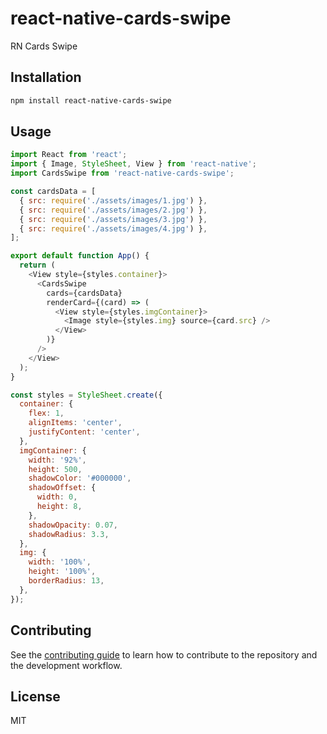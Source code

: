 # react-native-cards-swipe

RN Cards Swipe

## Installation

```sh
npm install react-native-cards-swipe
```

## Usage

```js
import React from 'react';
import { Image, StyleSheet, View } from 'react-native';
import CardsSwipe from 'react-native-cards-swipe';

const cardsData = [
  { src: require('./assets/images/1.jpg') },
  { src: require('./assets/images/2.jpg') },
  { src: require('./assets/images/3.jpg') },
  { src: require('./assets/images/4.jpg') },
];

export default function App() {
  return (
    <View style={styles.container}>
      <CardsSwipe
        cards={cardsData}
        renderCard={(card) => (
          <View style={styles.imgContainer}>
            <Image style={styles.img} source={card.src} />
          </View>
        )}
      />
    </View>
  );
}

const styles = StyleSheet.create({
  container: {
    flex: 1,
    alignItems: 'center',
    justifyContent: 'center',
  },
  imgContainer: {
    width: '92%',
    height: 500,
    shadowColor: '#000000',
    shadowOffset: {
      width: 0,
      height: 8,
    },
    shadowOpacity: 0.07,
    shadowRadius: 3.3,
  },
  img: {
    width: '100%',
    height: '100%',
    borderRadius: 13,
  },
});
```

## Contributing

See the [contributing guide](CONTRIBUTING.md) to learn how to contribute to the repository and the development workflow.

## License

MIT
